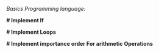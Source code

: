 *Basics Programming language:*

**# Implement If**

**# Implement Loops**

**# Implement importance order For arithmetic Operations**
